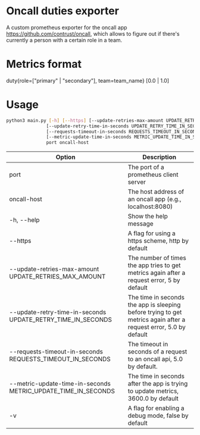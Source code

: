 # Oncall duties exporter
A custom prometheus exporter for the oncall app https://github.com/contrust/oncall, which allows to figure out if there's currently a person with a certain role in a team.
# Metrics format
duty{role=["primary" | "secondary"], team=team_name} [0.0 | 1.0]
# Usage
```sh
python3 main.py [-h] [--https] [--update-retries-max-amount UPDATE_RETRIES_MAX_AMOUNT]
               [--update-retry-time-in-seconds UPDATE_RETRY_TIME_IN_SECONDS]
               [--requests-timeout-in-seconds REQUESTS_TIMEOUT_IN_SECONDS]
               [--metric-update-time-in-seconds METRIC_UPDATE_TIME_IN_SECONDS] [-v]
               port oncall-host
```
| Option | Description |
| --- | --- |
| port | The port of a prometheus client server |
| oncall-host | The host address of an oncall app (e.g., localhost:8080) |
| -h, --help | Show the help message |
| --https  | A flag for using a https scheme, http by default |
| --update-retries-max-amount UPDATE_RETRIES_MAX_AMOUNT | The number of times the app tries to get metrics again after a request error, 5 by default |
| --update-retry-time-in-seconds UPDATE_RETRY_TIME_IN_SECONDS | The time in seconds the app is sleeping before trying to get metrics again after a request error, 5.0 by default |
| --requests-timeout-in-seconds REQUESTS_TIMEOUT_IN_SECONDS | The timeout in seconds of a request to an oncall api, 5.0 by default. |
| --metric-update-time-in-seconds METRIC_UPDATE_TIME_IN_SECONDS | The time in seconds after the app is trying to update metrics, 3600.0 by default |
| -v | A flag for enabling a debug mode, false by default |
